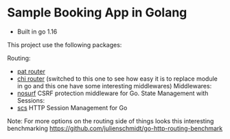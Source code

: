 # Sample Booking App in Golang

- Built in go 1.16

This project use the following packages:

Routing:
- [pat router](https://github.com/bmizerany/pat)
- [chi router](https://github.com/go-chi/chi) (switched to this one to see how easy it is to replace module
 in go and this one have some interesting middlewares)
Middlewares:
- [nosurf](https://github.com/justinas/nosurf) CSRF protection middleware for Go.
State Management with Sessions:
- [scs](https://github.com/alexedwards/scs) HTTP Session Management for Go


Note: For more options on the routing side of things
      looks this interesting benchmarking
https://github.com/julienschmidt/go-http-routing-benchmark
